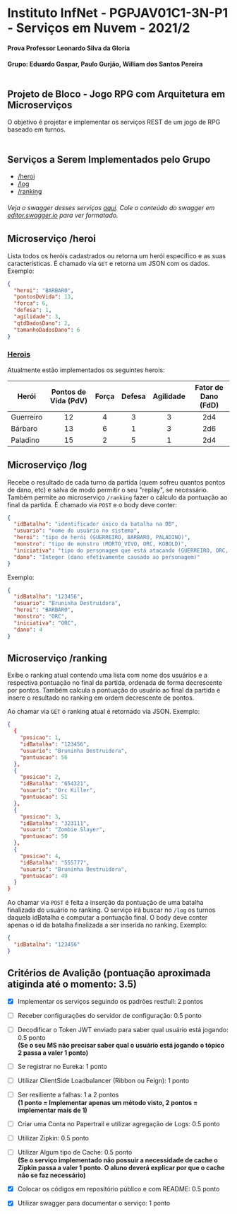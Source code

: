 # Instituto InfNet - PGPJAV01C1-3N-P1 - Serviços em Nuvem - 2021/2




#### Prova Professor Leonardo Silva da Gloria
#### Grupo: Eduardo Gaspar, Paulo Gurjão, William dos Santos Pereira<br><br>


## Projeto de Bloco - Jogo RPG com Arquitetura em  Microserviços 

O objetivo é projetar e implementar os serviços REST de um jogo de RPG baseado em turnos.<br><br>

## Serviços a Serem Implementados pelo Grupo

- [/heroi](#heroi)
- [/log](#log)
- [/ranking](#ranking)

###### Veja o swagger desses serviços [aqui](https://github.com/pgurjao/heroi-gen/blob/master/src/main/resources/swagger/swaggerHeroi-Gen.yaml). Cole o conteúdo do swagger em [editor.swagger.io](https://editor.swagger.io/) para ver formatado.

<h2 id="heroi">Microserviço /heroi</h2>

Lista todos os heróis cadastrados ou retorna um herói específico e as suas características. É chamado via `GET` e retorna um JSON com os dados. Exemplo:

```json
{
  "heroi": "BARBARO",
  "pontosDeVida": 13,
  "forca": 6,
  "defesa": 1,
  "agilidade": 3,
  "qtdDadosDano": 2,
  "tamanhoDadosDano": 6
}
```

### <ins>Herois</ins>

Atualmente estão implementados os seguintes herois:

| Herói     | Pontos de Vida (PdV) | Força | Defesa | Agilidade | Fator de Dano (FdD) |
| --------- | :----:               | :----: | :----: | :----:   | :----:              |
| Guerreiro | 12                   | 4     | 3      | 3         | 2d4                 |
| Bárbaro   | 13                   | 6     | 1      | 3         | 2d6                 |
| Paladino  | 15                   | 2     | 5      | 1         | 2d4                 |


<h2 id="log">Microserviço /log</h2>

Recebe o resultado de cada turno da partida (quem sofreu quantos pontos de dano, etc) e salva de modo permitir o seu "replay", se necessário. Também permite ao microserviço `/ranking` fazer o cálculo da pontuação ao final da partida. É chamado via `POST` e o body deve conter:

```json
{
  "idBatalha": "identificador único da batalha na DB",
  "usuario": "nome do usuário no sistema",
  "heroi": "tipo de herói (GUERREIRO, BARBARO, PALADINO)",
  "monstro": "tipo de monstro (MORTO_VIVO, ORC, KOBOLD)",
  "iniciativa": "tipo do personagem que está atacando (GUERREIRO, ORC, etc)",
  "dano": "Integer (dano efetivamente causado ao personagem)"
}
```

Exemplo:

```json
{
  "idBatalha": "123456",
  "usuario": "Bruninha Destruidora",
  "heroi": "BARBARO",
  "monstro": "ORC",
  "iniciativa": "ORC",
  "dano": 4
}
```

<h2 id="ranking">Microserviço /ranking</h2>

Exibe o ranking atual contendo uma lista com nome dos usuários e a respectiva pontuação no final da partida, ordenada de forma decrescente por pontos. Também calcula a pontuação do usuário ao final da partida e insere o resultado no ranking em ordem decrescente de pontos.

Ao chamar via `GET` o ranking atual é retornado via JSON. Exemplo:

```json
{
  {
    "posicao": 1,
    "idBatalha": "123456",
    "usuario": "Bruninha Destruidora",
    "pontuacao": 56
  },
  {
    "posicao": 2,
    "idBatalha": "654321",
    "usuario": "Orc Killer",
    "pontuacao": 51
  },
  {
    "posicao": 3,
    "idBatalha": "323111",
    "usuario": "Zombie Slayer",
    "pontuacao": 50
  },
  {
    "posicao": 4,
    "idBatalha": "555777",
    "usuario": "Bruninha Destruidora",
    "pontuacao": 49
  }
}
```


Ao chamar via `POST` é feita a inserção da pontuação de uma batalha finalizada do usuário no ranking. O serviço irá buscar no `/log` os turnos daquela idBatalha e computar a pontuação final. O body deve conter apenas o id da batalha finalizada a ser inserida no ranking. Exemplo:

```json
{
  "idBatalha": "123456"
}
```


## Critérios de Avalição (pontuação aproximada atiginda até o momento: 3.5)

- [x] Implementar os serviços seguindo os padrões restfull: 2 pontos
- [ ] Receber configurações do servidor de configuração: 0.5 ponto
- [ ] Decodificar o Token JWT enviado para saber qual usuário está jogando: 0.5 ponto<br>
**(Se o seu MS não precisar saber qual o usuário está jogando o tópico 2 passa a valer 1 ponto)** <br>
- [ ] Se registrar no Eureka: 1 ponto
- [ ] Utilizar ClientSide Loadbalancer (Ribbon ou Feign): 1 ponto
- [ ] Ser resiliente a falhas: 1 a 2 pontos<br>
<b>(1 ponto = Implementar apenas um método visto, 2 pontos = implementar mais de 1)</b><br>
- [ ] Criar uma Conta no Papertrail e utilizar agregação de Logs: 0.5 ponto
- [ ] Utilizar Zipkin: 0.5 ponto
- [ ] Utilizar Algum tipo de Cache: 0.5 ponto<br>
**(Se o serviço implementado não possuir a necessidade de cache o Zipkin passa a valer 1 ponto. O aluno deverá explicar por que o cache não se faz necessário)** <br>

- [x] Colocar os códigos em repositório público e com README: 0.5 ponto
- [x] Utilizar swagger para documentar o serviço: 1 ponto
